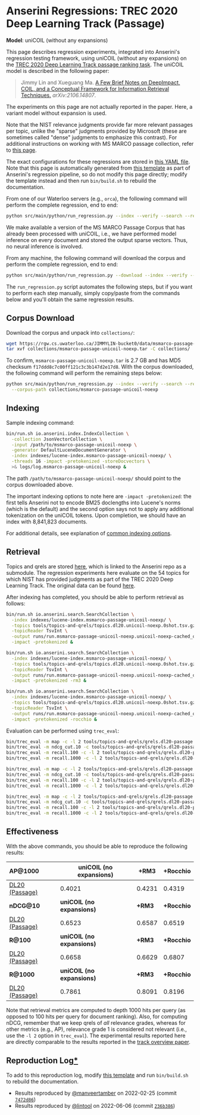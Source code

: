 # Anserini Regressions: TREC 2020 Deep Learning Track (Passage)

**Model**: uniCOIL (without any expansions)

This page describes regression experiments, integrated into Anserini's regression testing framework, using uniCOIL (without any expansions) on the [TREC 2020 Deep Learning Track passage ranking task](https://trec.nist.gov/data/deep2020.html).
The uniCOIL model is described in the following paper:

> Jimmy Lin and Xueguang Ma. [A Few Brief Notes on DeepImpact, COIL, and a Conceptual Framework for Information Retrieval Techniques.](https://arxiv.org/abs/2106.14807) _arXiv:2106.14807_.

The experiments on this page are not actually reported in the paper.
Here, a variant model without expansion is used.

Note that the NIST relevance judgments provide far more relevant passages per topic, unlike the "sparse" judgments provided by Microsoft (these are sometimes called "dense" judgments to emphasize this contrast).
For additional instructions on working with MS MARCO passage collection, refer to [this page](../../docs/experiments-msmarco-passage.md).

The exact configurations for these regressions are stored in [this YAML file](../../src/main/resources/regression/dl20-passage.unicoil-noexp.yaml).
Note that this page is automatically generated from [this template](../../src/main/resources/docgen/templates/dl20-passage.unicoil-noexp.template) as part of Anserini's regression pipeline, so do not modify this page directly; modify the template instead and then run `bin/build.sh` to rebuild the documentation.

From one of our Waterloo servers (e.g., `orca`), the following command will perform the complete regression, end to end:

```bash
python src/main/python/run_regression.py --index --verify --search --regression dl20-passage.unicoil-noexp
```

We make available a version of the MS MARCO Passage Corpus that has already been processed with uniCOIL, i.e., we have performed model inference on every document and stored the output sparse vectors.
Thus, no neural inference is involved.

From any machine, the following command will download the corpus and perform the complete regression, end to end:

```bash
python src/main/python/run_regression.py --download --index --verify --search --regression dl20-passage.unicoil-noexp
```

The `run_regression.py` script automates the following steps, but if you want to perform each step manually, simply copy/paste from the commands below and you'll obtain the same regression results.

## Corpus Download

Download the corpus and unpack into `collections/`:

```bash
wget https://rgw.cs.uwaterloo.ca/JIMMYLIN-bucket0/data/msmarco-passage-unicoil-noexp.tar -P collections/
tar xvf collections/msmarco-passage-unicoil-noexp.tar -C collections/
```

To confirm, `msmarco-passage-unicoil-noexp.tar` is 2.7 GB and has MD5 checksum `f17ddd8c7c00ff121c3c3b147d2e17d8`.
With the corpus downloaded, the following command will perform the remaining steps below:

```bash
python src/main/python/run_regression.py --index --verify --search --regression dl20-passage.unicoil-noexp \
  --corpus-path collections/msmarco-passage-unicoil-noexp
```

## Indexing

Sample indexing command:

```bash
bin/run.sh io.anserini.index.IndexCollection \
  -collection JsonVectorCollection \
  -input /path/to/msmarco-passage-unicoil-noexp \
  -generator DefaultLuceneDocumentGenerator \
  -index indexes/lucene-index.msmarco-passage-unicoil-noexp/ \
  -threads 16 -impact -pretokenized -storeDocvectors \
  >& logs/log.msmarco-passage-unicoil-noexp &
```

The path `/path/to/msmarco-passage-unicoil-noexp/` should point to the corpus downloaded above.

The important indexing options to note here are `-impact -pretokenized`: the first tells Anserini not to encode BM25 doclengths into Lucene's norms (which is the default) and the second option says not to apply any additional tokenization on the uniCOIL tokens.
Upon completion, we should have an index with 8,841,823 documents.

For additional details, see explanation of [common indexing options](../../docs/common-indexing-options.md).

## Retrieval

Topics and qrels are stored [here](https://github.com/castorini/anserini-tools/tree/master/topics-and-qrels), which is linked to the Anserini repo as a submodule.
The regression experiments here evaluate on the 54 topics for which NIST has provided judgments as part of the TREC 2020 Deep Learning Track.
The original data can be found [here](https://trec.nist.gov/data/deep2020.html).

After indexing has completed, you should be able to perform retrieval as follows:

```bash
bin/run.sh io.anserini.search.SearchCollection \
  -index indexes/lucene-index.msmarco-passage-unicoil-noexp/ \
  -topics tools/topics-and-qrels/topics.dl20.unicoil-noexp.0shot.tsv.gz \
  -topicReader TsvInt \
  -output runs/run.msmarco-passage-unicoil-noexp.unicoil-noexp-cached_q.topics.dl20.unicoil-noexp.0shot.txt \
  -impact -pretokenized &

bin/run.sh io.anserini.search.SearchCollection \
  -index indexes/lucene-index.msmarco-passage-unicoil-noexp/ \
  -topics tools/topics-and-qrels/topics.dl20.unicoil-noexp.0shot.tsv.gz \
  -topicReader TsvInt \
  -output runs/run.msmarco-passage-unicoil-noexp.unicoil-noexp-cached_q+rm3.topics.dl20.unicoil-noexp.0shot.txt \
  -impact -pretokenized -rm3 &

bin/run.sh io.anserini.search.SearchCollection \
  -index indexes/lucene-index.msmarco-passage-unicoil-noexp/ \
  -topics tools/topics-and-qrels/topics.dl20.unicoil-noexp.0shot.tsv.gz \
  -topicReader TsvInt \
  -output runs/run.msmarco-passage-unicoil-noexp.unicoil-noexp-cached_q+rocchio.topics.dl20.unicoil-noexp.0shot.txt \
  -impact -pretokenized -rocchio &
```

Evaluation can be performed using `trec_eval`:

```bash
bin/trec_eval -m map -c -l 2 tools/topics-and-qrels/qrels.dl20-passage.txt runs/run.msmarco-passage-unicoil-noexp.unicoil-noexp-cached_q.topics.dl20.unicoil-noexp.0shot.txt
bin/trec_eval -m ndcg_cut.10 -c tools/topics-and-qrels/qrels.dl20-passage.txt runs/run.msmarco-passage-unicoil-noexp.unicoil-noexp-cached_q.topics.dl20.unicoil-noexp.0shot.txt
bin/trec_eval -m recall.100 -c -l 2 tools/topics-and-qrels/qrels.dl20-passage.txt runs/run.msmarco-passage-unicoil-noexp.unicoil-noexp-cached_q.topics.dl20.unicoil-noexp.0shot.txt
bin/trec_eval -m recall.1000 -c -l 2 tools/topics-and-qrels/qrels.dl20-passage.txt runs/run.msmarco-passage-unicoil-noexp.unicoil-noexp-cached_q.topics.dl20.unicoil-noexp.0shot.txt

bin/trec_eval -m map -c -l 2 tools/topics-and-qrels/qrels.dl20-passage.txt runs/run.msmarco-passage-unicoil-noexp.unicoil-noexp-cached_q+rm3.topics.dl20.unicoil-noexp.0shot.txt
bin/trec_eval -m ndcg_cut.10 -c tools/topics-and-qrels/qrels.dl20-passage.txt runs/run.msmarco-passage-unicoil-noexp.unicoil-noexp-cached_q+rm3.topics.dl20.unicoil-noexp.0shot.txt
bin/trec_eval -m recall.100 -c -l 2 tools/topics-and-qrels/qrels.dl20-passage.txt runs/run.msmarco-passage-unicoil-noexp.unicoil-noexp-cached_q+rm3.topics.dl20.unicoil-noexp.0shot.txt
bin/trec_eval -m recall.1000 -c -l 2 tools/topics-and-qrels/qrels.dl20-passage.txt runs/run.msmarco-passage-unicoil-noexp.unicoil-noexp-cached_q+rm3.topics.dl20.unicoil-noexp.0shot.txt

bin/trec_eval -m map -c -l 2 tools/topics-and-qrels/qrels.dl20-passage.txt runs/run.msmarco-passage-unicoil-noexp.unicoil-noexp-cached_q+rocchio.topics.dl20.unicoil-noexp.0shot.txt
bin/trec_eval -m ndcg_cut.10 -c tools/topics-and-qrels/qrels.dl20-passage.txt runs/run.msmarco-passage-unicoil-noexp.unicoil-noexp-cached_q+rocchio.topics.dl20.unicoil-noexp.0shot.txt
bin/trec_eval -m recall.100 -c -l 2 tools/topics-and-qrels/qrels.dl20-passage.txt runs/run.msmarco-passage-unicoil-noexp.unicoil-noexp-cached_q+rocchio.topics.dl20.unicoil-noexp.0shot.txt
bin/trec_eval -m recall.1000 -c -l 2 tools/topics-and-qrels/qrels.dl20-passage.txt runs/run.msmarco-passage-unicoil-noexp.unicoil-noexp-cached_q+rocchio.topics.dl20.unicoil-noexp.0shot.txt
```

## Effectiveness

With the above commands, you should be able to reproduce the following results:

| **AP@1000**                                                                                                  | **uniCOIL (no expansions)**| **+RM3**  | **+Rocchio**|
|:-------------------------------------------------------------------------------------------------------------|-----------|-----------|-----------|
| [DL20 (Passage)](https://trec.nist.gov/data/deep2020.html)                                                   | 0.4021    | 0.4231    | 0.4319    |
| **nDCG@10**                                                                                                  | **uniCOIL (no expansions)**| **+RM3**  | **+Rocchio**|
| [DL20 (Passage)](https://trec.nist.gov/data/deep2020.html)                                                   | 0.6523    | 0.6587    | 0.6519    |
| **R@100**                                                                                                    | **uniCOIL (no expansions)**| **+RM3**  | **+Rocchio**|
| [DL20 (Passage)](https://trec.nist.gov/data/deep2020.html)                                                   | 0.6658    | 0.6629    | 0.6807    |
| **R@1000**                                                                                                   | **uniCOIL (no expansions)**| **+RM3**  | **+Rocchio**|
| [DL20 (Passage)](https://trec.nist.gov/data/deep2020.html)                                                   | 0.7861    | 0.8091    | 0.8196    |

Note that retrieval metrics are computed to depth 1000 hits per query (as opposed to 100 hits per query for document ranking).
Also, for computing nDCG, remember that we keep qrels of _all_ relevance grades, whereas for other metrics (e.g., AP), relevance grade 1 is considered not relevant (i.e., use the `-l 2` option in `trec_eval`).
The experimental results reported here are directly comparable to the results reported in the [track overview paper](https://arxiv.org/abs/2102.07662).

## Reproduction Log[*](../../docs/reproducibility.md)

To add to this reproduction log, modify [this template](../../src/main/resources/docgen/templates/dl20-passage.unicoil-noexp.template) and run `bin/build.sh` to rebuild the documentation.

+ Results reproduced by [@manveertamber](https://github.com/manveertamber) on 2022-02-25 (commit [`7472d86`](https://github.com/castorini/anserini/commit/7472d862c7311bc8bbd30655c940d6396e27c223))
+ Results reproduced by [@lintool](https://github.com/lintool) on 2022-06-06 (commit [`236b386`](https://github.com/castorini/anserini/commit/236b386ddc11d292b4b736162b59488a02236d6c))
